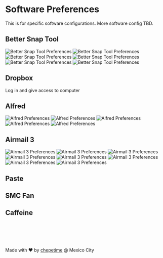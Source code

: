 # Software Preferences

This is for specific software configurations. More software config TBD.

## Better Snap Tool

![Better Snap Tool Preferences](./pictures/bettersnaptool_01.png)
![Better Snap Tool Preferences](./pictures/bettersnaptool_02.png)
![Better Snap Tool Preferences](./pictures/bettersnaptool_03.png)
![Better Snap Tool Preferences](./pictures/bettersnaptool_04.png)
![Better Snap Tool Preferences](./pictures/bettersnaptool_05.png)
![Better Snap Tool Preferences](./pictures/bettersnaptool_06.png)

## Dropbox

Log in and give access to computer

## Alfred

![Alfred Preferences](./pictures/alfred_01.png)
![Alfred Preferences](./pictures/alfred_02.png)
![Alfred Preferences](./pictures/alfred_03.png)
![Alfred Preferences](./pictures/alfred_04.png)
![Alfred Preferences](./pictures/alfred_05.png)

## Airmail 3

![Airmail 3 Preferences](./pictures/airmail3_01.png)
![Airmail 3 Preferences](./pictures/airmail3_02.png)
![Airmail 3 Preferences](./pictures/airmail3_03.png)
![Airmail 3 Preferences](./pictures/airmail3_04.png)
![Airmail 3 Preferences](./pictures/airmail3_05.png)
![Airmail 3 Preferences](./pictures/airmail3_06.png)
![Airmail 3 Preferences](./pictures/airmail3_07.png)
![Airmail 3 Preferences](./pictures/airmail3_08.png)

## Paste

## SMC Fan

## Caffeine


<br><br>
---

Made with ❤️ by [chepetime](https://github.com/chepetime) @ Mexico City